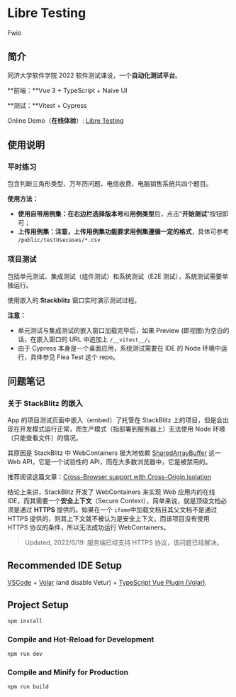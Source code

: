 # Libre Testing

Fwio

## 简介

同济大学软件学院 2022 软件测试课设，一个**自动化测试平台**。

**前端：**Vue 3 + TypeScript + Naive UI

**测试：**Vitest + Cypress

Online Demo（**在线体验**）: [Libre Testing](https://libretesting.xyz)

## 使用说明

### 平时练习

包含判断三角形类型、万年历问题、电信收费、电脑销售系统共四个题目。

**使用方法：**

+ **使用自带用例集：**在右边栏选择**版本号**和**用例类型**后，点击"**开始测试**"按钮即可；
+ **上传用例集：**注意，上传用例集功能要求用例集遵循一定的**格式**，具体可参考 `/public/testUsecases/*.csv`

### 项目测试

包括单元测试、集成测试（组件测试）和系统测试（E2E 测试），系统测试需要单独运行。

使用嵌入的 **Stackblitz** 窗口实时演示测试过程。

**注意：**

+ 单元测试与集成测试的嵌入窗口加载完毕后，如果 Preview (即视图)为空白的话，在嵌入窗口的 URL 中追加上 `/__vitest__/`。
+ 由于 Cypress 本身是一个桌面应用，系统测试需要在 IDE 的 Node 环境中运行，具体参见 Flea Test 这个 repo。

## 问题笔记

### 关于 StackBlitz 的嵌入

App 的项目测试页面中嵌入（embed）了托管在 StackBlitz 上的项目，但是会出现在开发模式运行正常，而生产模式（指部署到服务器上）无法使用 Node 环境（只能查看文件）的情况。

其原因是 StackBlitz 中 WebContainers 极大地依赖 [SharedArrayBuffer](https://developer.mozilla.org/zh-CN/docs/Web/JavaScript/Reference/Global_Objects/SharedArrayBuffer) 这一 Web API，它是一个试验性的 API，而在大多数浏览器中，它是被禁用的。

推荐阅读这篇文章：[Cross-Browser support with Cross-Origin isolation](https://blog.stackblitz.com/posts/cross-browser-with-coop-coep/)

结论上来讲，StackBlitz 开发了 WebContainers 来实现 Web 应用内的在线 IDE，而其需要一个**安全上下文**（Secure Context），简单来说，就是顶级文档必须是通过 **HTTPS** 提供的。如果在一个 `ifame`中加载文档且其父文档不是通过 HTTPS 提供的，则其上下文就不被认为是安全上下文。而该项目没有使用 HTTPS 协议的条件，所以无法成功运行 WebContainers。

> Updated, 2022/6/19: 服务端已经支持 HTTPS 协议，该问题已经解决。

## Recommended IDE Setup

[VSCode](https://code.visualstudio.com/) + [Volar](https://marketplace.visualstudio.com/items?itemName=johnsoncodehk.volar) (and disable Vetur) + [TypeScript Vue Plugin (Volar)](https://marketplace.visualstudio.com/items?itemName=johnsoncodehk.vscode-typescript-vue-plugin).

## Project Setup

```sh
npm install
```

### Compile and Hot-Reload for Development

```sh
npm run dev
```

### Compile and Minify for Production

```sh
npm run build
```
